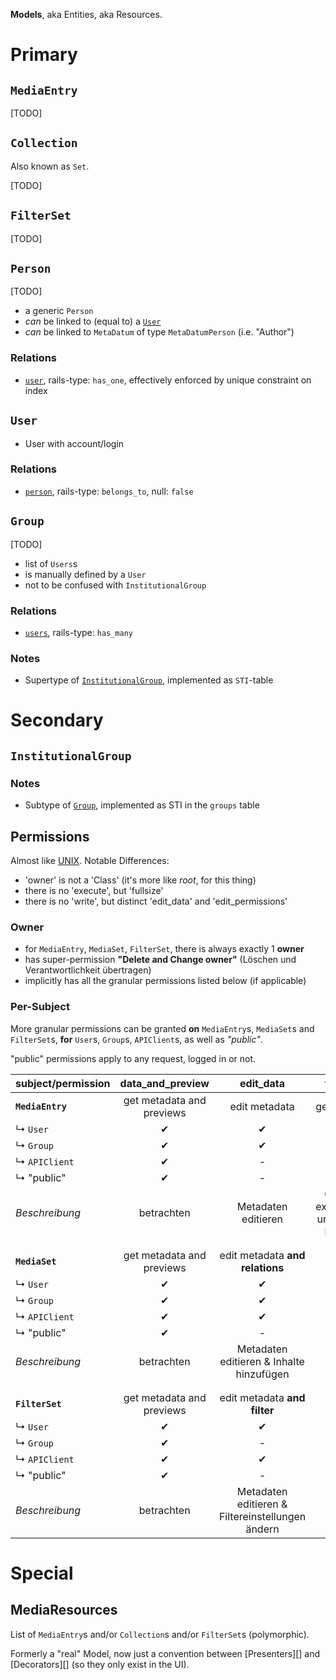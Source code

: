 **Models**, aka Entities, aka Resources.

# Primary

## `MediaEntry`

[TODO]

## `Collection`

Also known as `Set`.

[TODO]

## `FilterSet`

[TODO]

## `Person`

[TODO]

- a generic `Person`
- *can* be linked to (equal to) a [`User`](#user)
- *can* be linked to `MetaDatum` of type `MetaDatumPerson`  (i.e. "Author")

### Relations

* [`user`](#user), rails-type: `has_one`, effectively enforced by unique constraint on index

## `User`

- User with account/login

### Relations

* [`person`](#person), rails-type: `belongs_to`, null: `false`


## `Group`

[TODO]

- list of `Users`s
- is manually defined by a `User`
- not to be confused with `InstitutionalGroup`

### Relations

* [`users`](#user), rails-type: `has_many`

### Notes

* Supertype of [`InstitutionalGroup`](#institutionalgroup), implemented as `STI`-table


# Secondary

## `InstitutionalGroup`

### Notes

* Subtype of [`Group`](#group), implemented as STI in the `groups` table

## Permissions

Almost like [UNIX](https://en.wikipedia.org/wiki/File_system_permissions#Classes).
Notable Differences:

- 'owner' is not a 'Class' (it's more like *root*, for this thing)
- there is no 'execute', but 'fullsize'
- there is no 'write', but distinct 'edit_data' and 'edit_permissions'


### Owner

- for `MediaEntry`, `MediaSet`, `FilterSet`, there is always exactly 1 **owner**
- has super-permission **"Delete and Change owner"** (Löschen und Verantwortlichkeit übertragen)
- implicitly has all the granular permissions listed below (if applicable)

### Per-Subject

More granular permissions can be granted
**on** `MediaEntry`s, `MediaSet`s and `FilterSet`s,
**for** `User`s, `Group`s, `APIClient`s, as well as *"public"*.

"public" permissions apply to any request, logged in or not.


| subject/permission | data_and_preview            | edit_data                                        | fullsize                                 | edit_permissions              |
| :----------------  | :-------------------------: | :-------------:                                  | :-------------:                          | :----------------:            |
| **`MediaEntry`**   | get metadata and previews   | edit metadata                                    | get full size                            | edit permissions              |
| ↳ `User`           | ✔                           | ✔                                                | ✔                                        | ✔                             |
| ↳ `Group`          | ✔                           | ✔                                                | ✔                                        | -                             |
| ↳ `APIClient`      | ✔                           | -                                                | ✔                                        | -                             |
| ↳ "public"         | ✔                           | -                                                | ✔                                        | -                             |
| *Beschreibung*     | betrachten                  | Metadaten editieren                              | Original exportieren und in PDF blättern | Zugriffsberechtigungen ändern |
|                    |                             |                                                  |                                          |                               |
|                    |                             |                                                  |                                          |                               |
| **`MediaSet`**     | get metadata and previews   | edit metadata **and relations**                  | -                                        | edit permissions              |
| ↳ `User`           | ✔                           | ✔                                                | -                                        | ✔                             |
| ↳ `Group`          | ✔                           | ✔                                                | -                                        | -                             |
| ↳ `APIClient`      | ✔                           | ✔                                                | -                                        | -                             |
| ↳ "public"         | ✔                           | -                                                | -                                        | -                             |
| *Beschreibung*     | betrachten                  | Metadaten editieren & Inhalte hinzufügen         | -                                        | Zugriffsberechtigungen ändern |
|                    |                             |                                                  |                                          |                               |
|                    |                             |                                                  |                                          |                               |
| **`FilterSet`**    | get metadata and previews   | edit metadata **and filter**                     | -                                        | edit permissions              |
| ↳ `User`           | ✔                           | ✔                                                | -                                        | ✔                             |
| ↳ `Group`          | ✔                           | -                                                | -                                        | -                             |
| ↳ `APIClient`      | ✔                           | ✔                                                | -                                        | -                             |
| ↳ "public"         | ✔                           | -                                                | -                                        | -                             |
| *Beschreibung*     | betrachten                  | Metadaten editieren & Filtereinstellungen ändern | -                                        | Zugriffsberechtigungen ändern |

# Special

## MediaResources

List of `MediaEntry`s and/or `Collection`s and/or `FilterSet`s (polymorphic).

Formerly a "real" Model, now just a convention between [Presenters][] and [Decorators][] (so they only exist in the UI).
